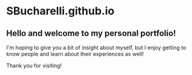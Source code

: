 # SBucharelli.github.io

## Hello and welcome to my personal portfolio! 
I'm hoping to give you a bit of insight about myself, but I enjoy getting to know people and learn about their experiences as well!

Thank you for visiting!
